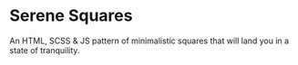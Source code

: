 # Serene Squares

An HTML, SCSS &amp; JS pattern of minimalistic squares that will land you in a state of tranquility.
